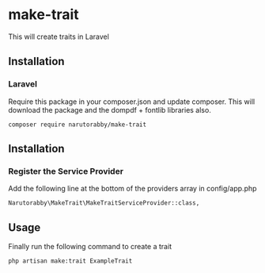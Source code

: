 # make-trait
This will create traits in Laravel

## Installation

### Laravel
Require this package in your composer.json and update composer. This will download the package and the dompdf + fontlib libraries also.

    composer require narutorabby/make-trait

## Installation

### Register the Service Provider
Add the following line at the bottom of the providers array in config/app.php

    Narutorabby\MakeTrait\MakeTraitServiceProvider::class,

## Usage
Finally run the following command to create a trait

    php artisan make:trait ExampleTrait